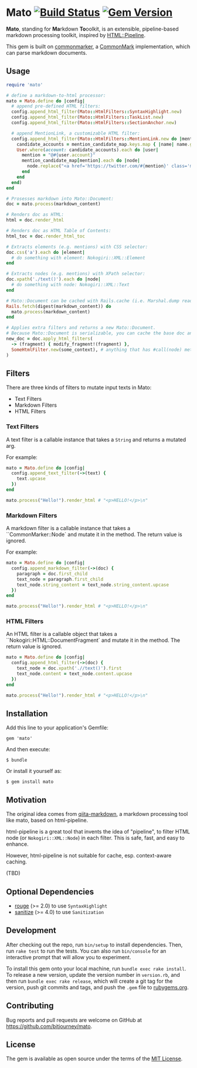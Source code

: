 # Mato [![Build Status](https://travis-ci.org/bitjourney/mato.svg?branch=master)](https://travis-ci.org/bitjourney/mato) [![Gem Version](https://badge.fury.io/rb/mato.svg)](https://badge.fury.io/rb/mato)

**Mato**, standing for **Ma**rkdown **To**oolkit,  is an extensible, pipeline-based markdown processing toolkit, inspired by [HTML::Pipeline](https://github.com/jch/html-pipeline).


This gem is built on [commonmarker](https://github.com/gjtorikian/commonmarker), a [CommonMark](https://github.com/jgm/CommonMark) implementation,
which can parse markdown documents.

## Usage

```ruby
require 'mato'

# define a markdown-to-html processor:
mato = Mato.define do |config|
  # append pre-defined HTML filters:
  config.append_html_filter(Mato::HtmlFilters::SyntaxHighlight.new)
  config.append_html_filter(Mato::HtmlFilters::TaskList.new)
  config.append_html_filter(Mato::HtmlFilters::SectionAnchor.new)

  # append MentionLink, a customizable HTML filter:
  config.append_html_filter(Mato::HtmlFilters::MentionLink.new do |mention_candidate_map|
    candidate_accounts = mention_candidate_map.keys.map { |name| name.gsub(/^\@/, '') }
    User.where(account: candidate_accounts).each do |user|
      mention = "@#{user.account}"
      mention_candidate_map[mention].each do |node|
        node.replace("<a href='https://twitter.com/#{mention}' class='mention'>#{mention}</a>")
      end
    end
  end)
end

# Prosesses markdown into Mato::Document:
doc = mato.process(markdown_content)

# Renders doc as HTML:
html = doc.render_html

# Renders doc as HTML Table of Contents:
html_toc = doc.render_html_toc

# Extracts elements (e.g. mentions) with CSS selector:
doc.css('a').each do |element|
  # do something with element: Nokogiri::XML::Element
end

# Extracts nodes (e.g. mentions) with XPath selector:
doc.xpath('./text()').each do |node|
  # do something with node: Nokogiri::XML::Text
end

# Mato::Document can be cached with Rails.cache (i.e. Marshal.dump ready)
Rails.fetch(digest(markdown_content)) do
  mato.process(markdown_content)
end

# Applies extra filters and returns a new Mato::Document.
# Because Mato::Document is serializable, you can cache the base doc and then apply extra filters on demaond.
new_doc = doc.apply_html_filters(
  -> (fragment) { modify_fragment!(fragment) },
  SomeHtmlFilter.new(some_context), # anything that has #call(node) method
)
```

## Filters

There are three kinds of filters to mutate input texts in Mato:

* Text Filters
* Markdown Filters
* HTML Filters

### Text Filters

A text filter is a callable instance that takes a `String`
and returns a mutated arg.

For example:

```ruby
mato = Mato.define do |config|
  config.append_text_filter(->(text) {
    text.upcase
  })
end

mato.process("Hello!").render_html # "<p>HELLO!</p>\n"
```

### Markdown Filters

A markdown filter is a callable instance that takes a ``CommonMarker::Node`
and mutate it in the method. The return value is ignored.

For example:

```ruby
mato = Mato.define do |config|
  config.append_markdown_filter(->(doc) {
    paragraph = doc.first_child
    text_node = paragraph.first_child
    text_node.string_content = text_node.string_content.upcase
  })
end

mato.process("Hello!").render_html # "<p>HELLO!</p>\n"
```

### HTML Filters

An HTML filter is a callable object that takes a ``Nokogiri::HTML::DocumentFragment`
and mutate it in the method. The return value is ignored.

```ruby
mato = Mato.define do |config|
  config.append_html_filter(->(doc) {
    text_node = doc.xpath('.//text()').first
    text_node.content = text_node.content.upcase
  })
end

mato.process("Hello!").render_html # "<p>HELLO!</p>\n"
```

## Installation

Add this line to your application's Gemfile:

```ruby:Gemfile
gem 'mato'
```

And then execute:

    $ bundle

Or install it yourself as:

    $ gem install mato

## Motivation

The original idea comes from [qiita-markdown](https://github.com/increments/qiita-markdown),
a markdown processing tool like mato, based on html-pipeline.

html-pipeline is a great tool that invents the idea of "pipeline", to filter HTML node (or `Nokogiri::XML::Node`) in each filter. This is safe, fast, and easy to enhance.

However, html-pipeline is not suitable for cache, esp. context-aware caching.

(TBD)

## Optional Dependencies

* [rouge](https://github.com/jneen/rouge) (>= 2.0) to use `SyntaxHighlight`
* [sanitize](https://github.com/rgrove/sanitize) (>= 4.0) to use `Sanitization`

## Development

After checking out the repo, run `bin/setup` to install dependencies. Then, run `rake test` to run the tests. You can also run `bin/console` for an interactive prompt that will allow you to experiment.

To install this gem onto your local machine, run `bundle exec rake install`. To release a new version, update the version number in `version.rb`, and then run `bundle exec rake release`, which will create a git tag for the version, push git commits and tags, and push the `.gem` file to [rubygems.org](https://rubygems.org).

## Contributing

Bug reports and pull requests are welcome on GitHub at https://github.com/bitjourney/mato.

## License

The gem is available as open source under the terms of the [MIT License](http://opensource.org/licenses/MIT).

